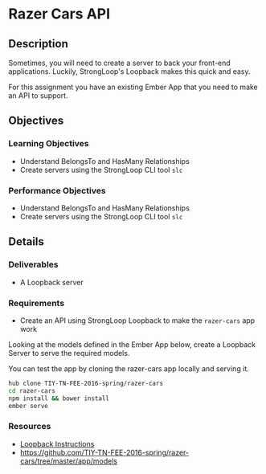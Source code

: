 # Razer Cars API

## Description

Sometimes, you will need to create a server to back your front-end applications.
Luckily, StrongLoop's Loopback makes this quick and easy.

For this assignment you have an existing Ember App that you need to make an API to support.

## Objectives

### Learning Objectives

* Understand BelongsTo and HasMany Relationships
* Create servers using the StrongLoop CLI tool `slc`

### Performance Objectives

* Understand BelongsTo and HasMany Relationships
* Create servers using the StrongLoop CLI tool `slc`

## Details

### Deliverables

* A Loopback server

### Requirements

* Create an API using StrongLoop Loopback to make the `razer-cars` app work

Looking at the models defined in the Ember App below, create a Loopback Server to serve the required models.

You can test the app by cloning the razer-cars app locally and serving it.

```bash
hub clone TIY-TN-FEE-2016-spring/razer-cars
cd razer-cars
npm install && bower install
ember serve
```

### Resources

* [Loopback Instructions](https://rtablada.gitbooks.io/spring-2016-fee/content/resources/loopback.html)
* https://github.com/TIY-TN-FEE-2016-spring/razer-cars/tree/master/app/models
